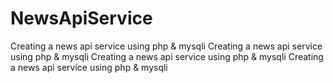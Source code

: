 # NewsApiService
Creating a news api service using php &amp; mysqli
Creating a news api service using php &amp; mysqli
Creating a news api service using php &amp; mysqli
Creating a news api service using php &amp; mysqli
